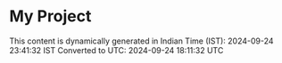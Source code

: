 # My Project

This content is dynamically generated in Indian Time (IST): 2024-09-24 23:41:32 IST
Converted to UTC: 2024-09-24 18:11:32 UTC
